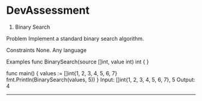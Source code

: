 # DevAssessment

1) Binary Search

Problem
Implement a standard binary search algorithm.

Constraints
None.  Any language

Examples
func BinarySearch(source []int, value int) int { }

func main() {
	values := []int{1, 2, 3, 4, 5, 6, 7}
	fmt.Println(BinarySearch(values, 5))
}
Input: []int{1, 2, 3, 4, 5, 6, 7}, 5
Output: 4

---------------------------------------------------------------------------

